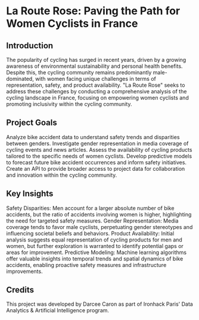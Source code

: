 # La Route Rose: Paving the Path for Women Cyclists in France

## Introduction
The popularity of cycling has surged in recent years, driven by a growing awareness of environmental sustainability and personal health benefits. Despite this, the cycling community remains predominantly male-dominated, with women facing unique challenges in terms of representation, safety, and product availability. "La Route Rose" seeks to address these challenges by conducting a comprehensive analysis of the cycling landscape in France, focusing on empowering women cyclists and promoting inclusivity within the cycling community.

## Project Goals
Analyze bike accident data to understand safety trends and disparities between genders.
Investigate gender representation in media coverage of cycling events and news articles.
Assess the availability of cycling products tailored to the specific needs of women cyclists.
Develop predictive models to forecast future bike accident occurrences and inform safety initiatives.
Create an API to provide broader access to project data for collaboration and innovation within the cycling community.

## Key Insights
Safety Disparities: Men account for a larger absolute number of bike accidents, but the ratio of accidents involving women is higher, highlighting the need for targeted safety measures.
Gender Representation: Media coverage tends to favor male cyclists, perpetuating gender stereotypes and influencing societal beliefs and behaviors.
Product Availability: Initial analysis suggests equal representation of cycling products for men and women, but further exploration is warranted to identify potential gaps or areas for improvement.
Predictive Modeling: Machine learning algorithms offer valuable insights into temporal trends and spatial dynamics of bike accidents, enabling proactive safety measures and infrastructure improvements.

## Credits
This project was developed by Darcee Caron as part of Ironhack Paris' Data Analytics & Artificial Intelligence program.
